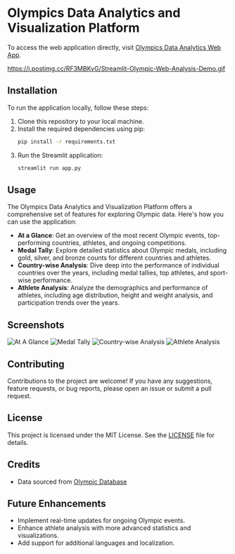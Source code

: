 # Olympics Data Analytics and Visualization Platform

To access the web application directly, visit [Olympics Data Analytics Web App](https://olympic-data-analysis-webapp.streamlit.app/).

https://i.postimg.cc/RF3MBKvG/Streamlit-Olympic-Web-Analysis-Demo.gif

## Installation

To run the application locally, follow these steps:

1. Clone this repository to your local machine.
2. Install the required dependencies using pip:
    ```bash
    pip install -r requirements.txt
    ```
3. Run the Streamlit application:
    ```bash
    streamlit run app.py
    ```

## Usage

The Olympics Data Analytics and Visualization Platform offers a comprehensive set of features for exploring Olympic data. Here's how you can use the application:

- **At a Glance**: Get an overview of the most recent Olympic events, top-performing countries, athletes, and ongoing competitions.
- **Medal Tally**: Explore detailed statistics about Olympic medals, including gold, silver, and bronze counts for different countries and athletes.
- **Country-wise Analysis**: Dive deep into the performance of individual countries over the years, including medal tallies, top athletes, and sport-wise performance.
- **Athlete Analysis**: Analyze the demographics and performance of athletes, including age distribution, height and weight analysis, and participation trends over the years.

## Screenshots

![At A Glance](https://i.postimg.cc/xTYLBJMC/screencapture-olympic-data-analysis-webapp-streamlit-app.png)
![Medal Tally](https://i.postimg.cc/3RHs2F07/screencapture-olympic-data-analysis-webapp-streamlit-app-2024-04-19-18-16-15.png)
![Country-wise Analysis](screenshots/country_analysis.png)
![Athlete Analysis](screenshots/athlete_analysis.png)

## Contributing

Contributions to the project are welcome! If you have any suggestions, feature requests, or bug reports, please open an issue or submit a pull request.

## License

This project is licensed under the MIT License. See the [LICENSE](https://github.com/RajDeep-Chakravorty/OLYMPIC-DATA-ANALYSIS-WEBAPP-STREAMLIT/blob/main/LICENSE) file for details.

## Credits

- Data sourced from [Olympic Database](https://www.kaggle.com/datasets/heesoo37/120-years-of-olympic-history-athletes-and-results)

## Future Enhancements

- Implement real-time updates for ongoing Olympic events.
- Enhance athlete analysis with more advanced statistics and visualizations.
- Add support for additional languages and localization.
